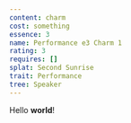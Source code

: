 ```yaml
---
content: charm
cost: something
essence: 3
name: Performance e3 Charm 1
rating: 3
requires: []
splat: Second Sunrise
trait: Performance
tree: Speaker
---
```


Hello **world**!
